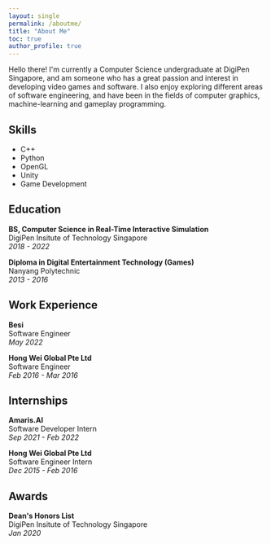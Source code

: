 ```yaml
---
layout: single
permalink: /aboutme/
title: "About Me"
toc: true
author_profile: true
---
```


Hello there! I'm currently a Computer Science undergraduate at DigiPen Singapore, and am someone who has a great passion and interest in developing video games and software. I also enjoy exploring different areas of software engineering, and have been in the fields of computer graphics, machine-learning and gameplay programming.

## Skills

- C++
- Python
- OpenGL
- Unity
- Game Development

## Education

**BS, Computer Science in Real-Time Interactive Simulation**  
DigiPen Insitute of Technology Singapore  
_2018 - 2022_

**Diploma in Digital Entertainment Technology (Games)**  
Nanyang Polytechnic  
_2013 - 2016_

## Work Experience

**Besi**  
Software Engineer  
_May 2022_

**Hong Wei Global Pte Ltd**  
Software Engineer  
_Feb 2016 - Mar 2016_

## Internships

**Amaris.AI**  
Software Developer Intern  
_Sep 2021 - Feb 2022_

**Hong Wei Global Pte Ltd**  
Software Engineer Intern  
_Dec 2015 - Feb 2016_


## Awards

**Dean's Honors List**  
DigiPen Insitute of Technology Singapore  
_Jan 2020_

